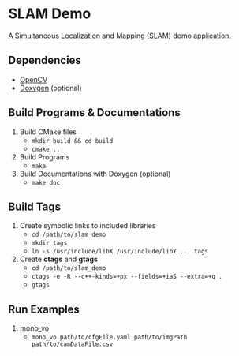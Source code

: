 # SLAM Demo

A Simultaneous Localization and Mapping (SLAM) demo application.

## Dependencies
- [OpenCV](https://opencv.org/)
- [Doxygen](http://www.doxygen.nl/) (optional)

## Build Programs & Documentations
1. Build CMake files
   - `mkdir build && cd build`
   - `cmake ..`
2. Build Programs
   - `make`
3. Build Documentations with Doxygen (optional)
   - `make doc`

## Build Tags
1. Create symbolic links to included libraries
   - `cd /path/to/slam_demo`
   - `mkdir tags`
   - `ln -s /usr/include/libX /usr/include/libY ... tags`
2. Create **ctags** and **gtags**
   - `cd /path/to/slam_demo`
   - `ctags -e -R --c++-kinds=+px --fields=+iaS --extra=+q .`
   - `gtags`

## Run Examples
1. mono_vo
   - `mono_vo path/to/cfgFile.yaml path/to/imgPath path/to/camDataFile.csv`
